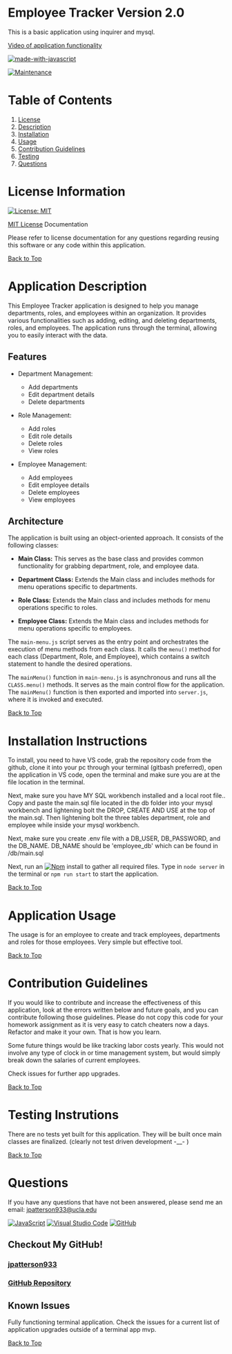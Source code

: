 # Employee Tracker Version 2.0

This is a basic application using inquirer and mysql.

[Video of application functionality](https://www.youtube.com/watch?v=m4oA3PaaQDo)

[![made-with-javascript](https://img.shields.io/badge/Made%20with-JavaScript-1f425f.svg)](https://www.javascript.com)

[![Maintenance](https://img.shields.io/badge/Maintained%3F-yes-green.svg)](https://GitHub.com/Naereen/StrapDown.js/graphs/commit-activity)

# Table of Contents
1. [License ](#license-information)
2. [Description](#application-description)
3. [Installation](#installation-instructions)
4. [Usage](#application-usage)
5. [Contribution Guidelines](#contribution-guidelines)
6. [Testing](#testing-instrutions)
7. [Questions](#questions)

# License Information

[![License: MIT](https://img.shields.io/badge/License-MIT-yellow.svg)](https://opensource.org/licenses/MIT)

[MIT License](https://www.mit.edu/~amini/LICENSE.md) Documentation

Please refer to license documentation for any questions regarding reusing 
this software or any code within this application.

[Back to Top](#table-of-contents)

# Application Description

This Employee Tracker application is designed to help you manage departments, roles, and employees within an organization. It provides various functionalities such as adding, editing, and deleting departments, roles, and employees. The application runs through the terminal, allowing you to easily interact with the data.

## Features

- Department Management:
  - Add departments
  - Edit department details
  - Delete departments

- Role Management:
  - Add roles
  - Edit role details
  - Delete roles
  - View roles

- Employee Management:
  - Add employees
  - Edit employee details
  - Delete employees
  - View employees

## Architecture

The application is built using an object-oriented approach. It consists of the following classes:

- **Main Class:** This serves as the base class and provides common functionality for grabbing department, role, and employee data.

- **Department Class:** Extends the Main class and includes methods for menu operations specific to departments.

- **Role Class:** Extends the Main class and includes methods for menu operations specific to roles.

- **Employee Class:** Extends the Main class and includes methods for menu operations specific to employees.

The `main-menu.js` script serves as the entry point and orchestrates the execution of menu methods from each class. It calls the `menu()` method for each class (Department, Role, and Employee), which contains a switch statement to handle the desired operations.

The `mainMenu()` function in `main-menu.js` is asynchronous and runs all the `CLASS.menu()` methods. It serves as the main control flow for the application. The `mainMenu()` function is then exported and imported into `server.js`, where it is invoked and executed.

[Back to Top](#table-of-contents)

# Installation Instructions

To install, you need to have VS code, grab the repository code from the github, clone it into your pc through your terminal (gitbash preferred), open the application in VS code, open the terminal and make sure you are at the file location in the terminal. 

Next, make sure you have MY SQL workbench installed and a local root file.. Copy and paste the main.sql file located in the db folder into your mysql workbench and lightening bolt the DROP, CREATE AND USE at the top of the main.sql. Then lightening bolt the three tables department, role and employee while inside your mysql workbench.

Next, make sure you create .env file with a DB_USER, DB_PASSWORD, and the DB_NAME. DB_NAME should be 'employee_db' which can be found in /db/main.sql

Next, run an  [![Npm](https://badgen.net/badge/icon/npm?icon=npm&label)](https://https://npmjs.com/) install to gather all required files. Type in `node server` in the terminal or `npm run start` to start the application.

[Back to Top](#table-of-contents)

# Application Usage

The usage is for an employee to create and track employees, departments and roles for those employees. Very simple but effective tool.

[Back to Top](#table-of-contents)

# Contribution Guidelines

If you would like to contribute and increase the effectiveness of this application, look at the errors written below and future goals, and you can contribute following those guidelines. Please do not copy this code for your homework assignment as it is very easy to catch cheaters now a days. Refactor and make it your own. That is how you learn. 

Some future things would be like tracking labor costs yearly. This would not involve any type of clock in or time management system, but would simply break down the salaries of current employees.

Check issues for further app upgrades.

[Back to Top](#table-of-contents)

# Testing Instrutions

There are no tests yet built for this application. They will be built once main classes are finalized. (clearly not test driven development -__- )

[Back to Top](#table-of-contents)

# Questions

If you have any questions that have not been answered, please send me an email: jpatterson933@ucla.edu

[![JavaScript](https://img.shields.io/badge/--F7DF1E?logo=javascript&logoColor=000)](https://www.javascript.com/)
[![Visual Studio Code](https://img.shields.io/badge/--007ACC?logo=visual%20studio%20code&logoColor=ffffff)](https://code.visualstudio.com/)
[![GitHub](https://img.shields.io/badge/--181717?logo=github&logoColor=ffffff)](https://github.com/)
## Checkout My GitHub!


### [jpatterson933](https://github.com/jpatterson933)
### [GitHub Repository](https://github.com/jpatterson933/employee-tracker-version-2.0)
## Known Issues

Fully functioning terminal application. Check the issues for a current list of application upgrades outside of a terminal app mvp.

[Back to Top](#table-of-contents)